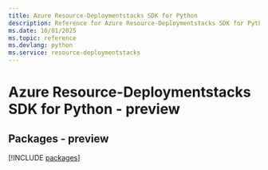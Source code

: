 ```yaml
---
title: Azure Resource-Deploymentstacks SDK for Python
description: Reference for Azure Resource-Deploymentstacks SDK for Python
ms.date: 10/01/2025
ms.topic: reference
ms.devlang: python
ms.service: resource-deploymentstacks
---
```

# Azure Resource-Deploymentstacks SDK for Python - preview
## Packages - preview
[!INCLUDE [packages](resource-deploymentstacks-index.md)]